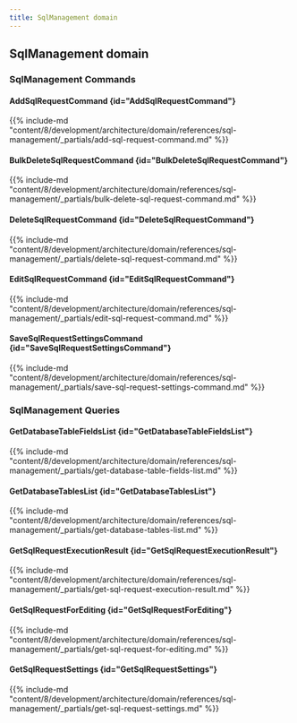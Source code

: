 ```yaml
---
title: SqlManagement domain
---
```


## SqlManagement domain

### SqlManagement Commands

#### AddSqlRequestCommand {id="AddSqlRequestCommand"}

{{%  include-md "content/8/development/architecture/domain/references/sql-management/_partials/add-sql-request-command.md" %}}
#### BulkDeleteSqlRequestCommand {id="BulkDeleteSqlRequestCommand"}

{{%  include-md "content/8/development/architecture/domain/references/sql-management/_partials/bulk-delete-sql-request-command.md" %}}
#### DeleteSqlRequestCommand {id="DeleteSqlRequestCommand"}

{{%  include-md "content/8/development/architecture/domain/references/sql-management/_partials/delete-sql-request-command.md" %}}
#### EditSqlRequestCommand {id="EditSqlRequestCommand"}

{{%  include-md "content/8/development/architecture/domain/references/sql-management/_partials/edit-sql-request-command.md" %}}
#### SaveSqlRequestSettingsCommand {id="SaveSqlRequestSettingsCommand"}

{{%  include-md "content/8/development/architecture/domain/references/sql-management/_partials/save-sql-request-settings-command.md" %}}

### SqlManagement Queries

#### GetDatabaseTableFieldsList {id="GetDatabaseTableFieldsList"}

{{%  include-md "content/8/development/architecture/domain/references/sql-management/_partials/get-database-table-fields-list.md" %}}
#### GetDatabaseTablesList {id="GetDatabaseTablesList"}

{{%  include-md "content/8/development/architecture/domain/references/sql-management/_partials/get-database-tables-list.md" %}}
#### GetSqlRequestExecutionResult {id="GetSqlRequestExecutionResult"}

{{%  include-md "content/8/development/architecture/domain/references/sql-management/_partials/get-sql-request-execution-result.md" %}}
#### GetSqlRequestForEditing {id="GetSqlRequestForEditing"}

{{%  include-md "content/8/development/architecture/domain/references/sql-management/_partials/get-sql-request-for-editing.md" %}}
#### GetSqlRequestSettings {id="GetSqlRequestSettings"}

{{%  include-md "content/8/development/architecture/domain/references/sql-management/_partials/get-sql-request-settings.md" %}}
